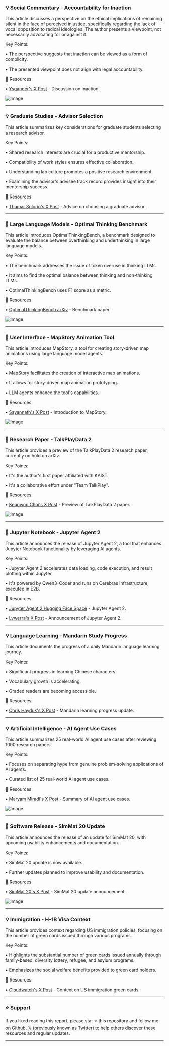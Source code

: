### 💡 Social Commentary - Accountability for Inaction

This article discusses a perspective on the ethical implications of remaining silent in the face of perceived injustice, specifically regarding the lack of vocal opposition to radical ideologies.  The author presents a viewpoint, not necessarily advocating for or against it.

Key Points:

•  The perspective suggests that inaction can be viewed as a form of complicity.


•  The presented viewpoint does not align with legal accountability.



🔗 Resources:

• [Ysqander's X Post](https://x.com/Ysqander/status/1958094827817459977) -  Discussion on inaction.

![Image](https://pbs.twimg.com/amplify_video_thumb/1952835006885490688/img/DKHdUi8TlJ3mlVN4.jpg)


---

### 💡 Graduate Studies - Advisor Selection

This article summarizes key considerations for graduate students selecting a research advisor.

Key Points:

•  Shared research interests are crucial for a productive mentorship.


•  Compatibility of work styles ensures effective collaboration.


•  Understanding lab culture promotes a positive research environment.


•  Examining the advisor's advisee track record provides insight into their mentorship success.


🔗 Resources:

• [Thamar Solorio's X Post](https://x.com/thamar_solorio/status/1958094148273127496) - Advice on choosing a graduate advisor.


---

### 🤖 Large Language Models - Optimal Thinking Benchmark

This article introduces OptimalThinkingBench, a benchmark designed to evaluate the balance between overthinking and underthinking in large language models.

Key Points:

•  The benchmark addresses the issue of token overuse in thinking LLMs.


•  It aims to find the optimal balance between thinking and non-thinking LLMs.


•  OptimalThinkingBench uses F1 score as a metric.


🔗 Resources:

• [OptimalThinkingBench arXiv](http://arxiv.org/abs/2508.13141) -  Benchmark paper.

![Image](https://pbs.twimg.com/media/GyrO60OXcAUL2vK?format=jpg&name=small)


---

### 🚀 User Interface - MapStory Animation Tool

This article introduces MapStory, a tool for creating story-driven map animations using large language model agents.

Key Points:

•  MapStory facilitates the creation of interactive map animations.


•  It allows for story-driven map animation prototyping.


•  LLM agents enhance the tool's capabilities.



🔗 Resources:

• [Sayannath's X Post](https://x.com/adigunturu/status/1957642522941133221) - Introduction to MapStory.

![Image](https://pbs.twimg.com/amplify_video_thumb/1957622853018480641/img/KRUHcqgYfdkefDfE.jpg)


---

### 🤖 Research Paper - TalkPlayData 2

This article provides a preview of the TalkPlayData 2 research paper, currently on hold on arXiv.

Key Points:

•  It's the author's first paper affiliated with KAIST.


•  It's a collaborative effort under "Team TalkPlay".



🔗 Resources:

• [Keunwoo Choi's X Post](https://x.com/keunwoochoi/status/1958038447584579854) - Preview of TalkPlayData 2 paper.

![Image](https://pbs.twimg.com/media/GyxY7L4XoAASZmC?format=png&name=small)


---

### 🚀 Jupyter Notebook - Jupyter Agent 2

This article announces the release of Jupyter Agent 2, a tool that enhances Jupyter Notebook functionality by leveraging AI agents.

Key Points:

•  Jupyter Agent 2 accelerates data loading, code execution, and result plotting within Jupyter.


•  It's powered by Qwen3-Coder and runs on Cerebras infrastructure, executed in E2B.



🔗 Resources:

• [Jupyter Agent 2 Hugging Face Space](https://hf.co/spaces/lvwerra/jupyter-agent-2) - Jupyter Agent 2.

• [Lvwerra's X Post](https://x.com/lvwerra/status/1957832240416580024) - Announcement of Jupyter Agent 2.


---

### 💡 Language Learning - Mandarin Study Progress

This article documents the progress of a daily Mandarin language learning journey.

Key Points:

•  Significant progress in learning Chinese characters.


•  Vocabulary growth is accelerating.


•  Graded readers are becoming accessible.


🔗 Resources:

• [Chris Hayduk's X Post](https://x.com/chris_hayduk1/status/1958006809072910671) - Mandarin learning progress update.


---

### 💡 Artificial Intelligence - AI Agent Use Cases

This article summarizes 25 real-world AI agent use cases after reviewing 1000 research papers.

Key Points:

•  Focuses on separating hype from genuine problem-solving applications of AI agents.


•  Curated list of 25 real-world AI agent use cases.


🔗 Resources:

• [Maryam Miradi's X Post](https://x.com/MaryamMiradi/status/1957804179264545124) -  Summary of AI agent use cases.

![Image](https://pbs.twimg.com/amplify_video_thumb/1957804064642646016/img/xKdH-zuL4GzOghnY.jpg)


---

### 🚀 Software Release - SimMat 20 Update

This article announces the release of an update for SimMat 20, with upcoming usability enhancements and documentation.

Key Points:

•  SimMat 20 update is now available.


•  Further updates planned to improve usability and documentation.


🔗 Resources:

• [SimMat 20's X Post](https://x.com/SimMat20/status/1957586524674875577) - SimMat 20 update announcement.

![Image](https://pbs.twimg.com/media/GyaUC5hb0AAfNfE?format=png&name=small)


---

### 💡 Immigration - H-1B Visa Context

This article provides context regarding US immigration policies, focusing on the number of green cards issued through various programs.

Key Points:

•  Highlights the substantial number of green cards issued annually through family-based, diversity lottery, refugee, and asylum programs.


•  Emphasizes the social welfare benefits provided to green card holders.


🔗 Resources:

• [Cloudwatch's X Post](https://x.com/Cloudwatch199/status/1957920306200473887) -  Context on US immigration green cards.


---

### ⭐️ Support

If you liked reading this report, please star ⭐️ this repository and follow me on [Github](https://github.com/Drix10), [𝕏 (previously known as Twitter)](https://x.com/DRIX_10_) to help others discover these resources and regular updates.

---